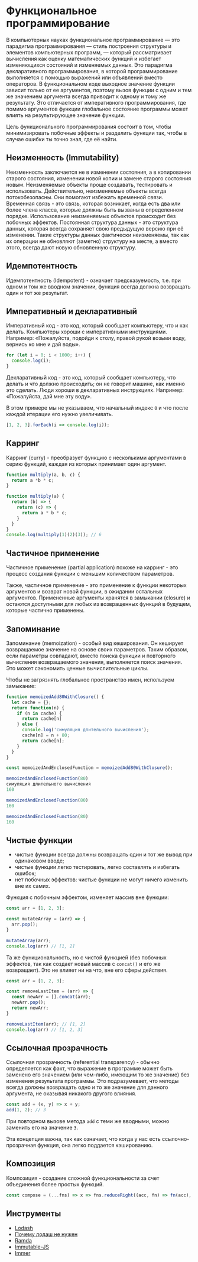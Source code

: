 # Функциональное программирование

В компьютерных науках функциональное программирование — это парадигма программирования — стиль построения структуры и элементов компьютерных программ, — который рассматривает вычисления как оценку математических функций и избегает изменяющихся состояний и изменяемых данных. Это парадигма декларативного программирования, в которой программирование выполняется с помощью выражений или объявлений вместо операторов. В функциональном коде выходное значение функции зависит только от ее аргументов, поэтому вызов функции с одним и тем же значением аргумента всегда приводит к одному и тому же результату. Это отличается от императивного программирования, где помимо аргументов функции глобальное состояние программы может влиять на результирующее значение функции.

Цель функционального программирования состоит в том, чтобы минимизировать побочные эффекты и разделить функции так, чтобы в случае ошибки ты точно знал, где её найти.

## Неизменность (Immutability)

Неизменность заключается не в изменении состояния, а в копировании старого состояния, изменении новой копии и замене старого состояния новым. Неизменяемые объекты проще создавать, тестировать и использовать. Действительно, неизменяемые объекты всегда потокобезопасны. Они помогают избежать временной связи. Временная связь - это связь, которая возникает, когда есть два или более члена класса, которые должны быть вызваны в определенном порядке. Использование неизменяемых объектов происходит без побочных эффектов. Постоянная структура данных - это структура данных, которая всегда сохраняет свою предыдущую версию при её изменении. Такие структуры данных фактически неизменяемы, так как их операции не обновляют (заметно) структуру на месте, а вместо этого, всегда дают новую обновленную структуру.

## Идемпотентность

Идемпотентность (Idempotent) - означает предсказуемость, т.е. при одном и том же вводном значении, функция всегда должна возвращать один и тот же результат.

## Императивный и декларативный

Императивный код - это код, который сообщает компьютеру, что и как делать. Компьютеры хороши с императивными инструкциями. Например: «Пожалуйста, подойди к столу, правой рукой возьми воду, вернись ко мне и дай воды».

```jsx
for (let i = 0; i < 1000; i++) {
  console.log(i);
}
```

Декларативный код - это код, который сообщает компьютеру, что делать и что должно происходить; он не говорит машине, как именно это сделать. Люди хороши в декларативных инструкциях. Например: «Пожалуйста, дай мне эту воду».

В этом примере мы не указываем, что начальный индекс `0` и что после каждой итерации его нужно увеличивать.

```jsx
[1, 2, 3].forEach(i => console.log(i));
```

## Карринг

Карринг (curry) - преобразует функцию с несколькими аргументами в серию функций, каждая из которых принимает один аргумент.

```jsx
function multiply(a, b, c) {
  return a *b * c;
}

function multiply(a) {
  return (b) => {
    return (c) => {
      return a * b * c;
    }
  }
}
console.log(multiply(1)(2)(3)); // 6
```

## Частичное применение

Частичное применение (partial application) похоже на карринг - это процесс создания функции с меньшим количеством параметров.

Также, частичное применение - это применение к функции некоторых аргументов и возврат новой функции, в ожидании остальных аргументов. Примененные аргументы хранятся в замыкании (closure) и остаются доступными для любых из возвращенных функций в будущем, которые частично применены.

## Запоминание

Запоминание (memoization) - особый вид кеширования. Он кеширует возвращаемое значение на основе своих параметров. Таким образом, если параметры совпадают, вместо поиска функции и повторного вычисления возвращаемого значения, выполняется поиск значения. Это может сэкономить ценные вычислительные циклы.

Чтобы не загрязнять глобальное пространство имен, используем замыкание:

```jsx
function memoizedAdd80WithClosure() {
  let cache = {};
  return function(n) {
    if (n in cache) {
      return cache[n]
    } else {
      console.log('симуляция длительного вычисления');
      cache[n] = n + 80;
      return cache[n];
    }
  }
}

const memoizedAndEnclosedFunction = memoizedAdd80WithClosure();

memoizedAndEnclosedFunction(80)
симуляция длительного вычисления
160

memoizedAndEnclosedFunction(80)
160

memoizedAndEnclosedFunction(80)
160
```

## Чистые функции

- чистые функции всегда должны возвращать один и тот же вывод при одинаковом вводе;
- чистые функции легко тестировать, легко составлять и избегать ошибок;
- нет побочных эффектов: чистые функции не могут ничего изменить вне их самих.

Функция с побочным эффектом, изменяет массив вне функции:

```jsx
const arr = [1, 2, 3];

const mutateArray = (arr) => {
  arr.pop();
}

mutateArray(arr);
console.log(arr) // [1, 2]
```

Та же функциональность, но с чистой функцией (без побочных эффектов, так как создает новый массив с `concat()` и его же возвращает). Это не влияет ни на что, вне его сферы действия.

```jsx
const arr = [1, 2, 3];

const removeLastItem = (arr) => {
  const newArr = [].concat(arr);
  newArr.pop();
  return newArr;
}

removeLastItem(arr); // [1, 2]
console.log(arr) // [1, 2, 3]
```

## Ссылочная прозрачность

Ссылочная прозрачность (referential transparency) - обычно определяется как факт, что выражение в программе может быть заменено его значением (или чем-либо, имеющим то же значение) без изменения результата программы. Это подразумевает, что методы всегда должны возвращать одно и то же значение для данного аргумента, не оказывая никакого другого влияния.

```jsx
const add = (x, y) => x + y;
add(1, 2); // 3
```

При повторном вызове метода `add` с теми же вводными, можно заменить его на значение `3`.

Эта концепция важна, так как означает, что когда у нас есть ссылочно-прозрачная функция, она легко поддается кэшированию.

## Композиция

Композиция - создание сложной функциональности за счет объединения более простых функций.

```jsx
const compose = (...fns) => x => fns.reduceRight((acc, fn) => fn(acc), x);
```

## Инструменты

- [Lodash](https://lodash.com/)
- [Почему лодаш не нужен](https://github.com/you-dont-need/You-Dont-Need-Lodash-Underscore)
- [Ramda](https://ramdajs.com/)
- [Immutable-JS](https://immutable-js.com/)
- [Immer](https://immerjs.github.io/immer/)
